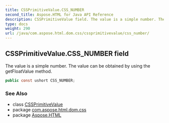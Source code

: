 ```yaml
---
title: CSSPrimitiveValue.CSS_NUMBER
second_title: Aspose.HTML for Java API Reference
description: CSSPrimitiveValue field. The value is a simple number. The value can be obtained by using the getFloatValue method
type: docs
weight: 290
url: /java/com.aspose.html.dom.css/cssprimitivevalue/css_number/
---
```

## CSSPrimitiveValue.CSS_NUMBER field

The value is a simple number. The value can be obtained by using the getFloatValue method.

```java
public const ushort CSS_NUMBER;
```

### See Also

* class [CSSPrimitiveValue](../)
* package [com.aspose.html.dom.css](../../cssprimitivevalue/)
* package [Aspose.HTML](../../../)
